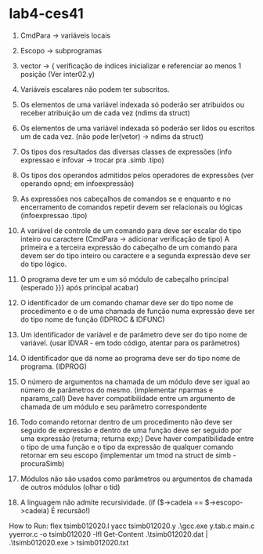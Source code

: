 # lab4-ces41

1) CmdPara -> variáveis locais
2) Escopo -> subprogramas
3) vector -> {
	verificação de índices
	inicializar e referenciar ao menos 1 posição
	(Ver inter02.y)
4) Variáveis escalares não podem ter subscritos.
5) Os elementos de uma variável indexada só poderão ser atribuídos ou receber atribuição um de cada vez (ndims da struct)
6) Os elementos de uma variável indexada só poderão ser lidos ou escritos um de cada vez. (não pode ler(vetor) -> ndims da struct)
7) Os tipos dos resultados das diversas classes de expressões (info expressao e infovar -> trocar pra .simb .tipo)
8) Os tipos dos operandos admitidos pelos operadores de expressões (ver operando opnd; em infoexpressão)
9) As expressões nos cabeçalhos de comandos se e enquanto e no encerramento de comandos repetir devem ser relacionais ou lógicas (infoexpressao .tipo)
10) A variável de controle de um comando para deve ser escalar do tipo inteiro ou caractere (CmdPara -> adicionar verificação de tipo)
    A primeira e a terceira expressão do cabeçalho de um comando para devem ser do tipo inteiro ou caractere e a segunda expressão deve ser do tipo lógico. 

11) O programa deve ter um e um só módulo de cabeçalho principal (esperado }}} após principal acabar)
12) O identificador de um comando chamar deve ser do tipo nome de procedimento e o de uma chamada de função numa expressão deve ser do tipo nome de função (IDPROC & IDFUNC)
13) Um identificador de variável e de parâmetro deve ser do tipo nome de variável. (usar IDVAR - em todo código, atentar para os parâmetros)
14) O identificador que dá nome ao programa deve ser do tipo nome de programa. (IDPROG)
15) O número de argumentos na chamada de um módulo deve ser igual ao número de parâmetros do mesmo. (implementar nparmas e nparams_call)
    Deve haver compatibilidade entre um argumento de chamada de um módulo e seu parâmetro correspondente
16) Todo comando retornar dentro de um procedimento não deve ser seguido de expressão e dentro de uma função deve ser seguido por uma expressão (returna; returna exp;)
    Deve haver compatibilidade entre o tipo de uma função e o tipo da expressão de qualquer comando retornar em seu escopo (implementar um tmod na struct de simb - procuraSimb)

17) Módulos não são usados como parâmetros ou argumentos de chamada de outros módulos (olhar o tid)

18) A linguagem não admite recursividade. (if ($<num>->cadeia == $<num>->escopo->cadeia) É recursão!)

How to Run:
flex tsimb012020.l
yacc tsimb012020.y
.\gcc.exe y.tab.c main.c yyerror.c -o tsimb012020 -lfl
Get-Content .\tsimb012020.dat | .\tsimb012020.exe > tsimb012020.txt
